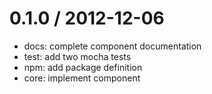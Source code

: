 
0.1.0 / 2012-12-06 
==================

  * docs: complete component documentation
  * test: add two mocha tests
  * npm: add package definition
  * core: implement component
